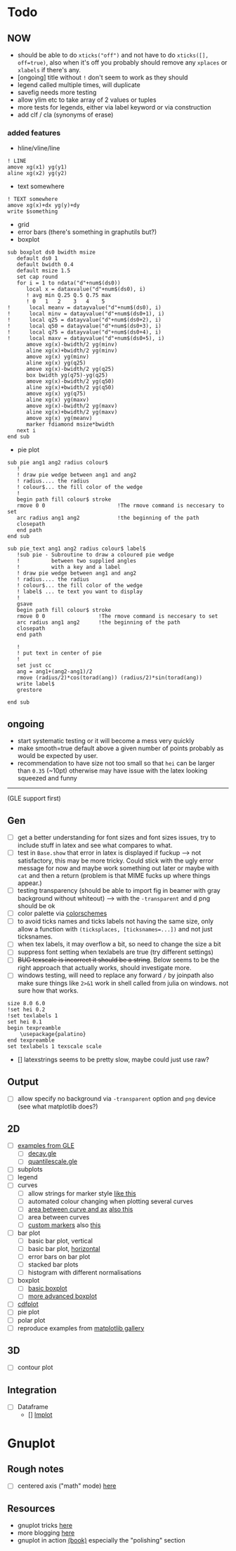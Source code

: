 # Todo

## NOW

* should be able to do `xticks("off")` and not have to do `xticks([], off=true)`, also when it's off you probably should remove any `xplaces` or `xlabels` if there's any.
* [ongoing] title without `!`  don't seem to work as they should
* legend called multiple times, will duplicate
* savefig needs more testing
* allow ylim etc to take array of 2 values or tuples
* more tests for legends, either via label keyword or via construction
* add clf / cla (synonyms of erase)

### added features

* hline/vline/line

```
! LINE
amove xg(x1) yg(y1)
aline xg(x2) yg(y2)
```
* text somewhere

```
! TEXT somewhere
amove xg(x)+dx yg(y)+dy
write $something
```

* grid
* error bars (there's something in graphutils but?)
* boxplot

```
sub boxplot ds0 bwidth msize
   default ds0 1
   default bwidth 0.4
   default msize 1.5
   set cap round
   for i = 1 to ndata("d"+num$(ds0))
      local x = dataxvalue("d"+num$(ds0), i)
      ! avg min Q.25 Q.5 Q.75 max
      ! 0   1   2    3   4    5
!      local meanv = datayvalue("d"+num$(ds0), i)
!      local minv = datayvalue("d"+num$(ds0+1), i)
!      local q25 = datayvalue("d"+num$(ds0+2), i)
!      local q50 = datayvalue("d"+num$(ds0+3), i)
!      local q75 = datayvalue("d"+num$(ds0+4), i)
!      local maxv = datayvalue("d"+num$(ds0+5), i)
      amove xg(x)-bwidth/2 yg(minv)
      aline xg(x)+bwidth/2 yg(minv)
      amove xg(x) yg(minv)
      aline xg(x) yg(q25)
      amove xg(x)-bwidth/2 yg(q25)
      box bwidth yg(q75)-yg(q25)
      amove xg(x)-bwidth/2 yg(q50)
      aline xg(x)+bwidth/2 yg(q50)
      amove xg(x) yg(q75)
      aline xg(x) yg(maxv)
      amove xg(x)-bwidth/2 yg(maxv)
      aline xg(x)+bwidth/2 yg(maxv)
      amove xg(x) yg(meanv)
      marker fdiamond msize*bwidth
   next i
end sub
```

* pie plot

```
sub pie ang1 ang2 radius colour$
   !
   ! draw pie wedge between ang1 and ang2
   ! radius.... the radius
   ! colour$... the fill color of the wedge
   !
   begin path fill colour$ stroke
   rmove 0 0                       !The rmove command is neccesary to set
   arc radius ang1 ang2            !the beginning of the path
   closepath
   end path
end sub

sub pie_text ang1 ang2 radius colour$ label$
   !sub pie - Subroutine to draw a coloured pie wedge
   !          between two supplied angles
   !          with a key and a label
   ! draw pie wedge between ang1 and ang2
   ! radius.... the radius
   ! colour$... the fill color of the wedge
   ! label$ ... te text you want to display
   !
   gsave
   begin path fill colour$ stroke
   rmove 0 0                 !The rmove command is neccesary to set
   arc radius ang1 ang2      !the beginning of the path
   closepath
   end path

   !
   ! put text in center of pie
   !
   set just cc
   ang = ang1+(ang2-ang1)/2
   rmove (radius/2)*cos(torad(ang)) (radius/2)*sin(torad(ang))
   write label$
   grestore

end sub
```


## ongoing

* start systematic testing or it will become a mess very quickly
* make smooth=true default above a given number of points probably as would be expected by user.
* recommendation to have size not too small so that `hei` can be larger than `0.35` (~10pt) otherwise may have issue with the latex looking squeezed and funny

--------

(GLE support first)

## Gen

* [ ] get a better understanding for font sizes and font sizes issues, try to include stuff in latex and see what compares to what.
* [ ] test in `Base.show` that error in latex is displayed if fuckup --> not satisfactory, this may be more tricky. Could stick with the ugly error message for now and maybe work something out later or maybe with `cat` and then a return (problem is that MIME fucks up where things appear.)
* [ ] testing transparency (should be able to import fig in beamer with gray background without whiteout) --> with the `-transparent` and d png should be ok
* [ ] color palette via [colorschemes](https://github.com/JuliaGraphics/ColorSchemes.jl)
* [ ] to avoid ticks names and ticks labels not having the same size, only allow a function with `(ticksplaces, [ticksnames=...])` and not just ticksnames.
* [ ] when tex labels, it may overflow a bit, so need to change the size a bit
* [ ] suppress font setting when texlabels are true (try different settings)
* [ ] ~~BUG texscale is incorrect it should be a string~~. Below seems to be the right approach that actually works, should investigate more.
* [ ] windows testing, will need to replace any forward `/` by joinpath also make sure things like `2>&1` work in shell called from julia on windows. not sure how that works.

```
size 8.0 6.0
!set hei 0.2
!set texlabels 1
set hei 0.1
begin texpreamble
    \usepackage{palatino}
end texpreamble
set texlabels 1 texscale scale
```

* [] latexstrings seems to be pretty slow, maybe could just use raw?

## Output

* [ ] allow specify no background via `-transparent` option and `png` device (see what matplotlib does?)

## 2D

* [ ] [examples from GLE](http://glx.sourceforge.net/examples/2dplots/index.html)
    * [ ] [decay.gle](http://glx.sourceforge.net/examples/2dplots/decay.html)
    * [ ] [quantilescale.gle](http://glx.sourceforge.net/examples/2dplots/quantilescale.html)
* [ ] subplots
* [ ] legend
* [ ] curves
    * [ ] allow strings for marker style [like this](https://matplotlib.org/examples/lines_bars_and_markers/line_styles_reference.html)
    * [ ] automated colour changing when plotting several curves
    * [ ] [area between curve and ax](https://matplotlib.org/examples/lines_bars_and_markers/fill_demo.html) [also this](https://matplotlib.org/examples/lines_bars_and_markers/fill_demo_features.html)
    * [ ] area between curves
    * [ ] [custom markers](https://matplotlib.org/examples/lines_bars_and_markers/line_demo_dash_control.html) also [this](https://matplotlib.org/examples/lines_bars_and_markers/linestyles.html)
* [ ] bar plot
    * [ ] basic bar plot, vertical
    * [ ] basic bar plot, [horizontal](https://matplotlib.org/examples/lines_bars_and_markers/barh_demo.html)
    * [ ] error bars on bar plot
    * [ ] stacked bar plots
    * [ ] histogram with different normalisations
* [ ] boxplot
    * [ ] [basic boxplot](https://matplotlib.org/examples/statistics/boxplot_color_demo.html)
    * [ ] [more advanced boxplot](https://matplotlib.org/examples/statistics/boxplot_demo.html)
* [ ] [cdfplot](https://matplotlib.org/examples/statistics/histogram_demo_cumulative.html)
* [ ] pie plot
* [ ] polar plot
* [ ] reproduce examples from [matplotlib gallery](https://matplotlib.org/gallery.html)

## 3D

* [ ] contour plot

## Integration

* [ ] Dataframe
    * [] [lmplot](https://seaborn.pydata.org/examples/anscombes_quartet.html)


# Gnuplot

## Rough notes

* [ ] centered axis ("math" mode) [here](https://stackoverflow.com/questions/12749661/how-to-move-axes-to-center-of-chart)

## Resources

* gnuplot tricks [here](http://gnuplot-tricks.blogspot.com/)
* more blogging [here](http://gnuplot-surprising.blogspot.com/)
* gnuplot in action [(book)](http://www-bs2.informatik.uni-tuebingen.de/services/nilse/books/GnuplotinAction.pdf) especially the "polishing" section
